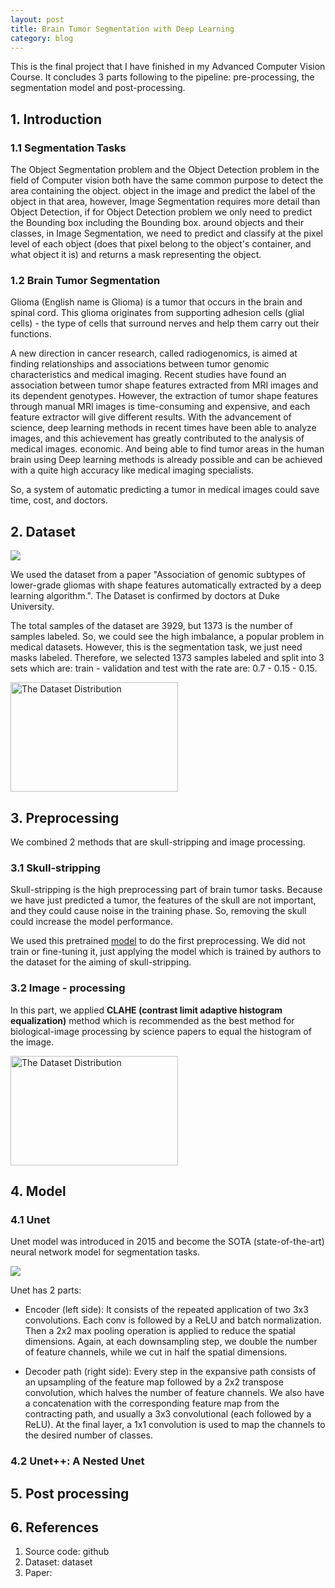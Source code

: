 ```yaml
---
layout: post
title: Brain Tumor Segmentation with Deep Learning
category: blog
---
```


This is the final project that I have finished in my Advanced Computer Vision Course. It concludes 3 parts following to the pipeline: pre-processing, the segmentation model and post-processing.

## **1. Introduction**
### **1.1 Segmentation Tasks**

The Object Segmentation problem and the Object Detection problem in the field of Computer vision both have the same common purpose to detect the area containing the object. object in the image and predict the label of the object in that area, however, Image Segmentation requires more detail than Object Detection, if for Object Detection problem we only need to predict the Bounding box including the Bounding box. around objects and their classes, in Image Segmentation, we need to predict and classify at the pixel level of each object (does that pixel belong to the object's container, and what object it is) and returns a mask representing the object.

### **1.2 Brain Tumor Segmentation**

Glioma (English name is Glioma) is a tumor that occurs in the brain and spinal cord. This glioma originates from supporting adhesion cells (glial cells) - the type of cells that surround nerves and help them carry out their functions.  

A new direction in cancer research, called radiogenomics, is aimed at finding relationships and associations between tumor genomic characteristics and medical imaging. Recent studies have found an association between tumor shape features extracted from MRI images and its dependent genotypes. However, the extraction of tumor shape features through manual MRI images is time-consuming and expensive, and each feature extractor will give different results. With the advancement of science, deep learning methods in recent times have been able to analyze images, and this achievement has greatly contributed to the analysis of medical images. economic. And being able to find tumor areas in the human brain using Deep learning methods is already possible and can be achieved with a quite high accuracy like medical imaging specialists.

So, a system of automatic predicting a tumor in medical images could save time, cost, and doctors. 

## **2. Dataset** 

<img src='https://raw.githubusercontent.com/tuongkhangduongle/tuongkhangduongle.github.io/master/images/brain_tumor/dataset.png' style="float: center; max-width: 80%; margin: 0 0 0em 0em">

We used the dataset from a paper "Association of genomic subtypes of lower-grade gliomas with shape features automatically extracted by a deep learning algorithm.". The Dataset is confirmed by doctors at Duke University.

The total samples of the dataset are 3929, but 1373 is the number of samples labeled. So, we could see the high imbalance, a popular problem in medical datasets. However, this is the segmentation task, we just need masks labeled. Therefore, we selected 1373 samples labeled and split into 3 sets which are: train - validation and test with the rate are: 0.7 - 0.15 - 0.15.

<img src='https://raw.githubusercontent.com/tuongkhangduongle/tuongkhangduongle.github.io/master/images/brain_tumor/data_distribute.png' alt="The Dataset Distribution"  style = "float:center; width:268px; height: 175px">

## **3. Preprocessing**
We combined 2 methods that are skull-stripping and image processing.

### **3.1 Skull-stripping**
Skull-stripping is the high preprocessing part of brain tumor tasks. Because we have just predicted a tumor, the features of the skull are not important, and they could cause noise in the training phase. So, removing the skull could increase the model performance.  

We used this pretrained [model](https://github.com/MaciejMazurowski/brain-segmentation) to do the first preprocessing. We did not train or fine-tuning it, just applying the model which is trained by authors to the dataset for the aiming of skull-stripping.

### **3.2 Image - processing**
In this part, we applied **CLAHE (contrast limit adaptive histogram equalization)** method which is recommended as the best method for biological-image processing by science papers to equal the histogram of the image. 

<img src='https://raw.githubusercontent.com/tuongkhangduongle/tuongkhangduongle.github.io/master/images/brain_tumor/CLAHE.png' alt="The Dataset Distribution"  style = "float:center; width:268px; height: 175px">

## **4. Model**
### **4.1 Unet**

Unet model was introduced in 2015 and become the SOTA (state-of-the-art) neural network model for segmentation tasks.  


<img src='https://raw.githubusercontent.com/tuongkhangduongle/tuongkhangduongle.github.io/master/images/brain_tumor/Unet-architecture.png' >

Unet has 2 parts:

* Encoder (left side): It consists of the repeated application of two 3x3 convolutions. Each conv is followed by a ReLU and batch normalization. Then a 2x2 max pooling operation is applied to reduce the spatial dimensions. Again, at each downsampling step, we double the number of feature channels, while we cut in half the spatial dimensions.

* Decoder path (right side): Every step in the expansive path consists of an upsampling of the feature map followed by a 2x2 transpose convolution, which halves the number of feature channels. We also have a concatenation with the corresponding feature map from the contracting path, and usually a 3x3 convolutional (each followed by a ReLU). At the final layer, a 1x1 convolution is used to map the channels to the desired number of classes.

### **4.2 Unet++: A Nested Unet**

## **5. Post processing**

## **6. References**
1. Source code: github
2. Dataset: dataset
3. Paper: 